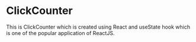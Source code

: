 # ClickCounter
This is ClickCounter which is created using React and useState hook which is one of the popular application of ReactJS.
